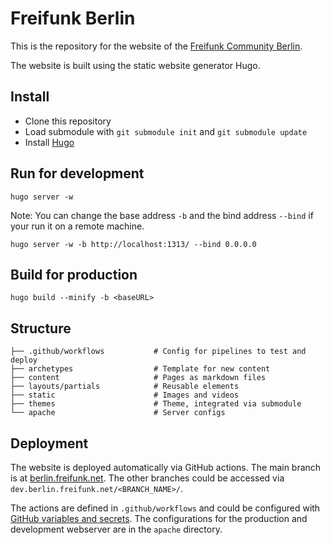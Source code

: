 # Freifunk Berlin

This is the repository for the website of the [Freifunk Community Berlin](https://berlin.freifunk.net).

The website is built using the static website generator Hugo.

## Install

- Clone this repository
- Load submodule with `git submodule init` and `git submodule update`
- Install [Hugo](https://gohugo.io/installation/)

## Run for development

```console
hugo server -w
```

Note: You can change the base address `-b` and the bind address `--bind` if your run it on a remote machine.

```console
hugo server -w -b http://localhost:1313/ --bind 0.0.0.0
```

## Build for production

```console
hugo build --minify -b <baseURL>
```

## Structure

```text
├── .github/workflows           # Config for pipelines to test and deploy
├── archetypes                  # Template for new content
├── content                     # Pages as markdown files
├── layouts/partials            # Reusable elements
├── static                      # Images and videos
├── themes                      # Theme, integrated via submodule
└── apache                      # Server configs
```

## Deployment

The website is deployed automatically via GitHub actions. The main branch is at [berlin.freifunk.net](https://berlin.freifunk.net). The other branches could be accessed via `dev.berlin.freifunk.net/<BRANCH_NAME>/`.

The actions are defined in `.github/workflows` and could be configured with [GitHub variables and secrets](https://github.com/freifunk-berlin/berlin.freifunk.net/settings/secrets/actions). The configurations for the production and development webserver are in the `apache` directory.

